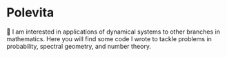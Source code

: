 # Polevita
:woman: I am interested in applications of dynamical systems to other branches in mathematics.
Here you will find some code I wrote to tackle problems in probability, spectral geometry, and number theory. 

